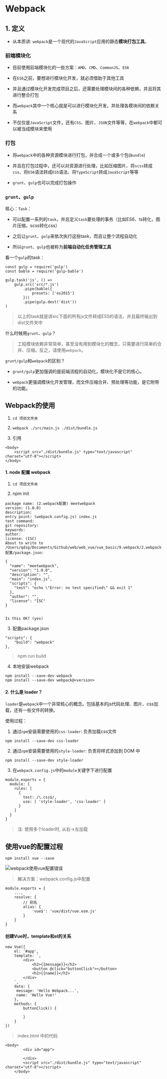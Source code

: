 # Webpack

## 1. 定义

- 从本质讲: `webpack`是一个现代的`JavaScript`应用的静态**模块打包工具**。

### 前端模块化

- 目前使用前端模块化的一些方案：`AMD`、`CMD`、`CommonJS`、`ES6`

- 在`ES6`之前，要想进行模块化开发，就必须借助于其他工具

- 并且通过模块化开发完成项目之后，还需要处理模块间的各种依赖，并且将其进行整合打包

- 而`webpack`其中一个核心就是可以进行模块化开发，并处理各模块间的依赖关系

- 不仅仅是`JavaScript`文件，还有`CSS`、图片、`JSON`文件等等，在`webpack`中都可以被当成模块来使用

### 打包

- 将`webpack`中的各种资源模块进行打包，并合成一个或多个包(`Bundle`)

- 并且在打包过程中，还可以对资源进行处理，比如压缩图片、将`scss`转成`css`、将`ES6`语法转成`ES5`语法、将`TypeScript`转成`JavaScript`等等

- `grunt`、`gulp`也可以完成打包操作

### `grunt`、`gulp`

核心：`Task`：

- 可以配置一系列的`task`，并且定义`task`要处理的事务（比如ES6、ts转化，图片压缩，scss转化css）

- 之后让`grunt`、`gulp`来依次执行这些task，而且让整个流程自动化

- 所以`grunt`、`gulp`也被称为**前端自动化任务管理工具**

看一个`gulp`的task：

```
const gulp = require('gulp')
const bable = require('gulp-bable')

gulp.task('js', () => 
	gulp.src('src/*.js')
		.pipe(bable({
			presets: ['es2015']
		}))
		.pipe(gulp.dest('dist'))
)
```

> 以上的task就是讲src下面的所有js文件转成ES5的语法，并且最终输出到dist文件夹中

什么时候用`grunt`、`gulp`？

> 工程模块依赖非常简单，甚至没有用到模块化的概念，只需要进行简单的合并、压缩。反之，请使用`webpack`。

`grunt/gulp`和`webpack`的区别？

- `grunt/gulp`更加强调的是前端流程的自动化，模块化不是它的核心。

- `webpack`更强调模块化开发管理，而文件压缩合并、预处理等功能，是它附带的功能。

## Webpack的使用

1. `cd 项目文件夹`

2. `webpack ./src/main.js ./dist/bundle.js`

3. 引用	
```
<body>
	<script src="./dist/bundle.js" type="text/javascript" charset="utf-8"></script>
</body>
```

#### 1. node 配置 webpack

1. `cd 项目文件夹`

2. npm init

```
package name: (2.webpack配置) meetwebpack
version: (1.0.0)
description:
entry point: (webpack.config.js) index.js
test command:
git repository:
keywords:
author:
license: (ISC)
About to write to /Users/qdsg/Documents/Github/web/web_vue/vue_basic/9.webpack/2.webpack配置/package.json:

{
  "name": "meetwebpack",
  "version": "1.0.0",
  "description": "",
  "main": "index.js",
  "scripts": {
    "test": "echo \"Error: no test specified\" && exit 1"
  },
  "author": "",
  "license": "ISC"
}


Is this OK? (yes)
```

3. 配置package.json

```
"scripts": {
	"build": "webpack"
},
```

> npm run build

4. 本地安装webpack

```
npm install --save-dev webpack
npm install --save-dev webpack@<version>
```

#### 2. 什么是 loader？

`loader`是`webpack`中一个非常核心的概念。包括基本的js代码处理、图片、css加载，还有一些文件的转换。

使用过程：

1. 通过`npm`安装需要使用的`css-loader`: 负责加载css文件

`npm install --save-dev css-loader`

2. 通过`npm`安装需要使用的`style-loader`: 负责将样式添加到 DOM 中

`npm install --save-dev style-loader`

3. 在`webpack.config.js`中的`module`关键字下进行配置

```
module.exports = {
  module: {
    rules: [
      {
        test: /\.css$/,
        use: [ 'style-loader', 'css-loader' ]
      }
    ]
  }
}
```

> 注: 使用多个loader时, 从右->左加载

## 使用vue的配置过程

`npm install vue --save`

![webpack使用vue配置错误]()

> 解决方案：webpack.config.js中配置

```
module.exports = {
	...,
	resolve: {
		// 别名
		alias: {
			'vue$': 'vue/dist/vue.esm.js'
		}
	}
}
```

#### 创建Vue时，template和el的关系

```
new Vue({
	el: '#app',
	template: `,
		<div>
			<h2>{{message}}</h2>
			<button @click="buttonClick"></button>
			<h2>{{name}}</h2>
		</div>
	`,
	data: {
	 message: 'Hello Webpack...',
	 name: 'Hello Vue!'
	},
	methods: {
		buttonClick() {
			
		}
	}
})
```

> index.html 中的代码

```
<body>
		<div id="app">
			
		</div>
		<script src="./dist/bundle.js" type="text/javascript" charset="utf-8"></script>
	</body>
```
